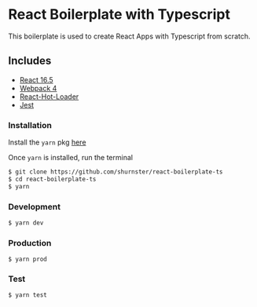 # React Boilerplate with Typescript

This boilerplate is used to create React Apps with Typescript from scratch.

## Includes

 * [React 16.5](https://reactjs.org/)
 * [Webpack 4](https://webpack.js.org/)
 * [React-Hot-Loader](https://gaearon.github.io/react-hot-loader/getstarted/)
 * [Jest](https://jestjs.io)

### Installation

Install the `yarn` pkg [here](https://yarnpkg.com/en/docs/install)

Once `yarn` is installed, run the terminal

```sh
$ git clone https://github.com/shurnster/react-boilerplate-ts
$ cd react-boilerplate-ts
$ yarn
```

### Development

```sh
$ yarn dev
```

### Production

```
$ yarn prod
```

### Test

```
$ yarn test
```
